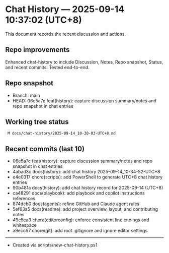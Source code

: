 # Chat History — 2025-09-14 10:37:02 (UTC+8)

This document records the recent discussion and actions.

## Repo improvements
Enhanced chat-history to include Discussion, Notes, Repo snapshot, Status, and recent commits. Tested end-to-end.

## Repo snapshot
- Branch: main
- HEAD: 06e5a7c feat(history): capture discussion summary/notes and repo snapshot in chat entries

## Working tree status
```
 M docs/chat-history/2025-09-14_10-30-03-UTC+8.md
```

## Recent commits (last 10)
- 06e5a7c feat(history): capture discussion summary/notes and repo snapshot in chat entries
- 4abad3c docs(history): add chat history 2025-09-14_10-34-52-UTC+8
- e4e0317 chore(scripts): add PowerShell to generate UTC+8 chat history entries
- 90b481a docs(history): add chat history record for 2025-09-14 (UTC+8)
- ca48291 docs(playbook): add playbook and copilot instructions references
- 874dcb0 docs(agents): refine GitHub and Claude agent rules
- 5ef63a5 docs(readme): add project overview, layout, and contributing notes
- 49c5ca3 chore(editorconfig): enforce consistent line endings and whitespace
- a9ecc67 chore(git): add root .gitignore and ignore editor settings

---
- Created via scripts/new-chat-history.ps1
